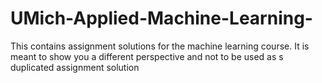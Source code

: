 # UMich-Applied-Machine-Learning-
This contains assignment solutions for the machine learning course. It is meant to show you a different perspective and not to be used as s duplicated assignment solution
